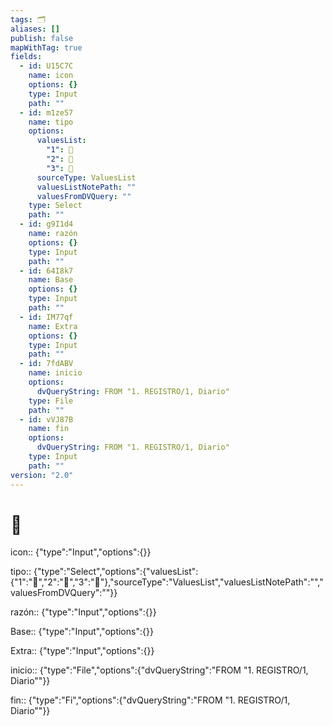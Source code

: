 ```yaml
---
tags: 🗂️
aliases: []
publish: false
mapWithTag: true
fields:
  - id: U15C7C
    name: icon
    options: {}
    type: Input
    path: ""
  - id: m1ze57
    name: tipo
    options:
      valuesList:
        "1": 💖
        "2": 🔢
        "3": 🔡
      sourceType: ValuesList
      valuesListNotePath: ""
      valuesFromDVQuery: ""
    type: Select
    path: ""
  - id: g9I1d4
    name: razón
    options: {}
    type: Input
    path: ""
  - id: 64I8k7
    name: Base
    options: {}
    type: Input
    path: ""
  - id: IM77qf
    name: Extra
    options: {}
    type: Input
    path: ""
  - id: 7fdABV
    name: inicio
    options:
      dvQueryString: FROM "1. REGISTRO/1, Diario"
    type: File
    path: ""
  - id: vVJ87B
    name: fin
    options:
      dvQueryString: FROM "1. REGISTRO/1, Diario"
    type: Input
    path: ""
version: "2.0"
---
```


# 🔂

icon:: {"type":"Input","options":{}}

tipo:: {"type":"Select","options":{"valuesList":{"1":"💖","2":"🔢","3":"🔡"},"sourceType":"ValuesList","valuesListNotePath":"","valuesFromDVQuery":""}}

razón:: {"type":"Input","options":{}}

Base:: {"type":"Input","options":{}}

Extra:: {"type":"Input","options":{}}

inicio:: {"type":"File","options":{"dvQueryString":"FROM \"1. REGISTRO/1, Diario\""}}

fin:: {"type":"Fi","options":{"dvQueryString":"FROM \"1. REGISTRO/1, Diario\""}}
